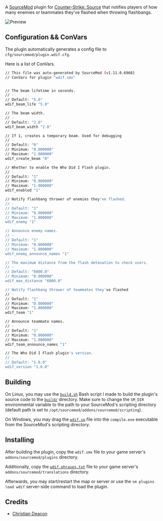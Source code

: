 A [SourceMod](https://www.sourcemod.net/) plugin for [Counter-Strike: Source](https://store.steampowered.com/app/240/CounterStrike_Source/) that notifies players of how many enemies or teammates they've flashed when throwing flashbangs.

![Preview](./preview/preview01.gif)

## Configuration && ConVars
The plugin automatically generates a config file to `cfg/sourcemod/plugin.wdif.cfg`.

Here is a list of ConVars.

```bash
// This file was auto-generated by SourceMod (v1.11.0.6968)
// ConVars for plugin "wdif.smx"


// The beam lifetime in seconds.
// -
// Default: "5.0"
wdif_beam_life "5.0"

// The beam width.
// -
// Default: "2.0"
wdif_beam_width "2.0"

// If 1, creates a temporary beam. Used for debugging
// -
// Default: "0"
// Minimum: "0.000000"
// Maximum: "1.000000"
wdif_create_beam "0"

// Whether to enable the Who Did I Flash plugin.
// -
// Default: "1"
// Minimum: "0.000000"
// Maximum: "1.000000"
wdif_enabled "1"

// Notify flashbang thrower of enemies they've flashed.
// -
// Default: "1"
// Minimum: "0.000000"
// Maximum: "1.000000"
wdif_enemy "1"

// Announce enemy names.
// -
// Default: "1"
// Minimum: "0.000000"
// Maximum: "1.000000"
wdif_enemy_announce_names "1"

// The maximum distance from the flash detonation to check users.
// -
// Default: "6000.0"
// Minimum: "0.000000"
wdif_max_distance "6000.0"

// Notify flashbang thrower of teammates they've flashed
// -
// Default: "1"
// Minimum: "0.000000"
// Maximum: "1.000000"
wdif_team "1"

// Announce teammate names.
// -
// Default: "1"
// Minimum: "0.000000"
// Maximum: "1.000000"
wdif_team_announce_names "1"

// The Who Did I Flash plugin's version.
// -
// Default: "1.0.0"
wdif_version "1.0.0"
```

## Building
On Linux, you may use the [`build.sh`](./build.sh) Bash script I made to build the plugin's source code to the [`build/`](./build) directory. Make sure to change the `SM_DIR` environmental variable to the path to your SourceMod's scripting directory (default path is set to `/opt/sourcemod/addons/sourcemod/scripting`).

On Windows, you may drag the [`wdif.sp`](./scripting/wdif.sp) file into the `compile.exe` executable from the SourceMod's scripting directory.

## Installing
After building the plugin, copy the `wdif.smx` file to your game server's `addons/sourcemod/plugins` directory.

Additionally, copy the [`wdif.phrases.txt`](./translations/wdif.phrases.txt) file to your game server's `addons/sourcemod/translations` directory.

Afterwards, you may start/restart the map or server or use the `sm plugins load wdif` server-side command to load the plugin.

## Credits
* [Christian Deacon](https://github.com/gamemann)